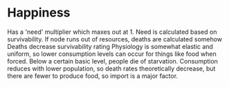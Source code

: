# Happiness

Has a 'need' multiplier which maxes out at 1.
Need is calculated based on survivability.
If node runs out of resources, deaths are calculated somehow
Deaths decrease survivability rating
Physiology is somewhat elastic and uniform, so lower consumption levels can occur for things like food when forced.
Below a certain basic level, people die of starvation.
Consumption reduces with lower population, so death rates theoretically decrease, but there are fewer to produce food,
so import is a major factor.

